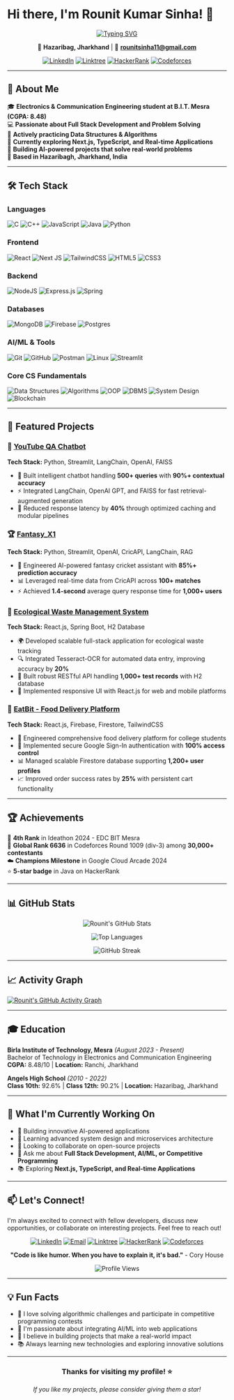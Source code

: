 # Hi there, I'm Rounit Kumar Sinha! 👋

<div align="center">
  
[![Typing SVG](https://readme-typing-svg.herokuapp.com?font=Fira+Code&pause=1000&color=2196F3&center=true&vCenter=true&width=435&lines=Electronics+%26+Communication+Student;Full+Stack+Developer;AI+%26+ML+Enthusiast;Problem+Solver;Competitive+Programmer)](https://git.io/typing-svg)

📍 **Hazaribag, Jharkhand** | 📧 **rounitsinha11@gmail.com** 

[![LinkedIn](https://img.shields.io/badge/LinkedIn-0077B5?style=for-the-badge&logo=linkedin&logoColor=white)](https://www.linkedin.com/in/rounit-kumar-sinha/)
[![Linktree](https://img.shields.io/badge/linktree-1de9b6?style=for-the-badge&logo=linktree&logoColor=white)](https://linktr.ee/rounit_sinha)
[![HackerRank](https://img.shields.io/badge/-Hackerrank-2EC866?style=for-the-badge&logo=HackerRank&logoColor=white)](https://www.hackerrank.com/)
[![Codeforces](https://img.shields.io/badge/Codeforces-445f9d?style=for-the-badge&logo=Codeforces&logoColor=white)](https://codeforces.com/)

</div>

---

## 🚀 About Me

🎓 **Electronics & Communication Engineering student at B.I.T. Mesra (CGPA: 8.48)**  
💻 **Passionate about Full Stack Development and Problem Solving**  
🌱 **Actively practicing Data Structures & Algorithms**  
🔭 **Currently exploring Next.js, TypeScript, and Real-time Applications**  
🤖 **Building AI-powered projects that solve real-world problems**  
📍 **Based in Hazaribagh, Jharkhand, India**  

---

## 🛠️ Tech Stack

### Languages
![C](https://img.shields.io/badge/c-%2300599C.svg?style=for-the-badge&logo=c&logoColor=white)
![C++](https://img.shields.io/badge/c++-%2300599C.svg?style=for-the-badge&logo=c%2B%2B&logoColor=white)
![JavaScript](https://img.shields.io/badge/javascript-%23323330.svg?style=for-the-badge&logo=javascript&logoColor=%23F7DF1E)
![Java](https://img.shields.io/badge/java-%23ED8B00.svg?style=for-the-badge&logo=openjdk&logoColor=white)
![Python](https://img.shields.io/badge/python-3670A8?style=for-the-badge&logo=python&logoColor=ffdd54)

### Frontend
![React](https://img.shields.io/badge/react-%2320232a.svg?style=for-the-badge&logo=react&logoColor=%2361DAFB)
![Next JS](https://img.shields.io/badge/Next-black?style=for-the-badge&logo=next.js&logoColor=white)
![TailwindCSS](https://img.shields.io/badge/tailwindcss-%2338B2AC.svg?style=for-the-badge&logo=tailwind-css&logoColor=white)
![HTML5](https://img.shields.io/badge/html5-%23E34F26.svg?style=for-the-badge&logo=html5&logoColor=white)
![CSS3](https://img.shields.io/badge/css3-%231572B6.svg?style=for-the-badge&logo=css3&logoColor=white)

### Backend
![NodeJS](https://img.shields.io/badge/node.js-6DA55F?style=for-the-badge&logo=node.js&logoColor=white)
![Express.js](https://img.shields.io/badge/express.js-%23404d59.svg?style=for-the-badge&logo=express&logoColor=%2361DAFB)
![Spring](https://img.shields.io/badge/spring-%236DB33F.svg?style=for-the-badge&logo=spring&logoColor=white)

### Databases
![MongoDB](https://img.shields.io/badge/MongoDB-%234ea94b.svg?style=for-the-badge&logo=mongodb&logoColor=white)
![Firebase](https://img.shields.io/badge/firebase-%23039BE5.svg?style=for-the-badge&logo=firebase)
![Postgres](https://img.shields.io/badge/postgres-%23316192.svg?style=for-the-badge&logo=postgresql&logoColor=white)

### AI/ML & Tools
![Git](https://img.shields.io/badge/git-%23F05033.svg?style=for-the-badge&logo=git&logoColor=white)
![GitHub](https://img.shields.io/badge/github-%23121011.svg?style=for-the-badge&logo=github&logoColor=white)
![Postman](https://img.shields.io/badge/Postman-FF6C37?style=for-the-badge&logo=postman&logoColor=white)
![Linux](https://img.shields.io/badge/Linux-FCC624?style=for-the-badge&logo=linux&logoColor=black)
![Streamlit](https://img.shields.io/badge/Streamlit-FF4B4B?style=for-the-badge&logo=streamlit&logoColor=white)

### Core CS Fundamentals
![Data Structures](https://img.shields.io/badge/Data_Structures-FF6B35?style=for-the-badge&logo=databricks&logoColor=white)
![Algorithms](https://img.shields.io/badge/Algorithms-FFD23F?style=for-the-badge&logo=algolia&logoColor=black)
![OOP](https://img.shields.io/badge/OOP-007396?style=for-the-badge&logo=java&logoColor=white)
![DBMS](https://img.shields.io/badge/DBMS-336791?style=for-the-badge&logo=postgresql&logoColor=white)
![System Design](https://img.shields.io/badge/System_Design-FF9500?style=for-the-badge&logo=apache&logoColor=white)
![Blockchain](https://img.shields.io/badge/Blockchain-121D33?style=for-the-badge&logo=blockchain.com&logoColor=white)

---

## 🚀 Featured Projects

### 🤖 [YouTube QA Chatbot](https://github.com/Rounit20/YoutubeChatBot)
**Tech Stack:** Python, Streamlit, LangChain, OpenAI, FAISS

- 🎯 Built intelligent chatbot handling **500+ queries** with **90%+ contextual accuracy**
- ⚡ Integrated LangChain, OpenAI GPT, and FAISS for fast retrieval-augmented generation
- 🚀 Reduced response latency by **40%** through optimized caching and modular pipelines

### 🏆 [Fantasy_X1](https://github.com/Rounit20/Fantasy_X1)
**Tech Stack:** Python, Streamlit, OpenAI, CricAPI, LangChain, RAG

- 🤖 Engineered AI-powered fantasy cricket assistant with **85%+ prediction accuracy**
- 📊 Leveraged real-time data from CricAPI across **100+ matches**
- ⚡ Achieved **1.4-second** average query response time for **1,000+ users**

### 🌱 [Ecological Waste Management System](https://github.com/Rounit20/Ecological)
**Tech Stack:** React.js, Spring Boot, H2 Database

- 🌍 Developed scalable full-stack application for ecological waste tracking
- 🔍 Integrated Tesseract-OCR for automated data entry, improving accuracy by **20%**
- 🚀 Built robust RESTful API handling **1,000+ test records** with H2 database
- 📱 Implemented responsive UI with React.js for web and mobile platforms

### 🍕 [EatBit - Food Delivery Platform](https://github.com/Rounit20/Eat)
**Tech Stack:** React.js, Firebase, Firestore, TailwindCSS

- 🍔 Engineered comprehensive food delivery platform for college students
- 🔐 Implemented secure Google Sign-In authentication with **100% access control**
- 📊 Managed scalable Firestore database supporting **1,200+ user profiles**
- 📈 Improved order success rates by **25%** with persistent cart functionality

---

## 🏆 Achievements

🥉 **4th Rank** in Ideathon 2024 - EDC BIT Mesra  
🌟 **Global Rank 6636** in Codeforces Round 1009 (div-3) among **30,000+ contestants**  
☁️ **Champions Milestone** in Google Cloud Arcade 2024  
⭐ **5-star badge** in Java on HackerRank  

---

## 📊 GitHub Stats

<div align="center">

![Rounit's GitHub Stats](https://github-readme-stats.vercel.app/api?username=Rounit20&show_icons=true&theme=tokyonight&hide_border=true&count_private=true)

![Top Languages](https://github-readme-stats.vercel.app/api/top-langs/?username=Rounit20&layout=compact&theme=tokyonight&hide_border=true)

![GitHub Streak](https://github-readme-streak-stats.herokuapp.com/?user=Rounit20&theme=tokyonight&hide_border=true)

</div>

---

## 📈 Activity Graph

[![Rounit's GitHub Activity Graph](https://github-readme-activity-graph.vercel.app/graph?username=Rounit20&theme=tokyo-night)](https://github.com/Rounit20)

---



## 🎓 Education

**Birla Institute of Technology, Mesra** *(August 2023 - Present)*  
Bachelor of Technology in Electronics and Communication Engineering  
**CGPA:** 8.48/10 | **Location:** Ranchi, Jharkhand

**Angels High School** *(2010 - 2022)*  
**Class 10th:** 92.6% | **Class 12th:** 90.2% | **Location:** Hazaribag, Jharkhand

---

## 🌟 What I'm Currently Working On

- 🔭 Building innovative AI-powered applications
- 🌱 Learning advanced system design and microservices architecture
- 👯 Looking to collaborate on open-source projects
- 💬 Ask me about **Full Stack Development, AI/ML, or Competitive Programming**
- 📚 Exploring **Next.js, TypeScript, and Real-time Applications**

---

## 📫 Let's Connect!

I'm always excited to connect with fellow developers, discuss new opportunities, or collaborate on interesting projects. Feel free to reach out!

<div align="center">

[![LinkedIn](https://img.shields.io/badge/LinkedIn-0077B5?style=for-the-badge&logo=linkedin&logoColor=white)](https://www.linkedin.com/in/rounit-kumar-sinha/)
[![Email](https://img.shields.io/badge/Email-D14836?style=for-the-badge&logo=gmail&logoColor=white)](mailto:rounitsinha11@gmail.com)
[![Linktree](https://img.shields.io/badge/linktree-1de9b6?style=for-the-badge&logo=linktree&logoColor=white)](https://linktr.ee/rounit_sinha)
[![HackerRank](https://img.shields.io/badge/-Hackerrank-2EC866?style=for-the-badge&logo=HackerRank&logoColor=white)](https://www.hackerrank.com/)
[![Codeforces](https://img.shields.io/badge/Codeforces-445f9d?style=for-the-badge&logo=Codeforces&logoColor=white)](https://codeforces.com/)

**"Code is like humor. When you have to explain it, it's bad."** - Cory House

![Profile Views](https://komarev.com/ghpvc/?username=Rounit20&color=brightgreen&style=flat-square)

</div>

---

## 💡 Fun Facts

- 🎯 I love solving algorithmic challenges and participate in competitive programming contests
- 🤖 I'm passionate about integrating AI/ML into web applications
- 🌱 I believe in building projects that make a real-world impact
- 📚 Always learning new technologies and exploring innovative solutions

---

<div align="center">

### Thanks for visiting my profile! ⭐

*If you like my projects, please consider giving them a star!*

</div>
